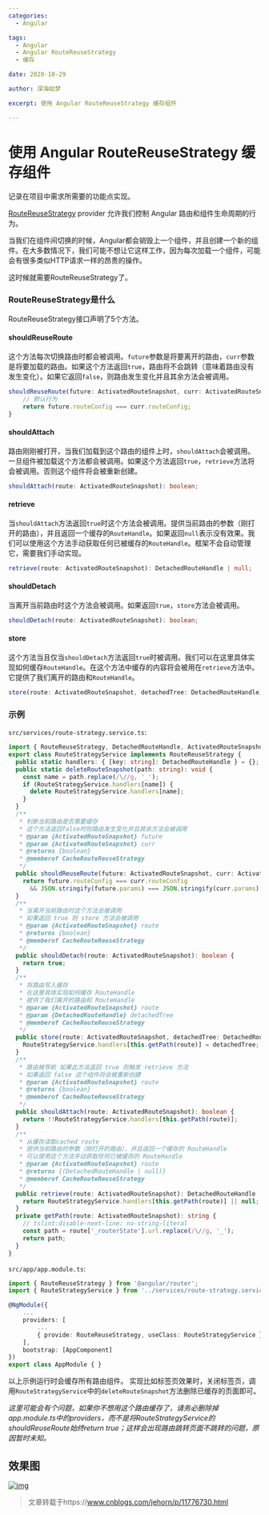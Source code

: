 ```yaml
---
categories:
  - Angular

tags:
  - Angular
  - Angular RouteReuseStrategy
  - 缓存

date: 2020-10-29

author: 深海如梦

excerpt: 使用 Angular RouteReuseStrategy 缓存组件

---
```




# 使用 Angular RouteReuseStrategy 缓存组件

记录在项目中需求所需要的功能点实现。



[RouteReuseStrategy](https://angular.cn/api/router/RouteReuseStrategy) provider 允许我们控制 Angular 路由和组件生命周期的行为。

当我们在组件间切换的时候，Angular都会销毁上一个组件，并且创建一个新的组件。在大多数情况下，我们可能不想让它这样工作，因为每次加载一个组件，可能会有很多类似HTTP请求一样的昂贵的操作。

这时候就需要RouteReuseStrategy了。

### RouteReuseStrategy是什么

RouteReuseStrategy接口声明了5个方法。

#### shouldReuseRoute

这个方法每次切换路由时都会被调用。`future`参数是将要离开的路由，`curr`参数是将要加载的路由。如果这个方法返回`true`，路由将不会跳转（意味着路由没有发生变化）。如果它返回`false`，则路由发生变化并且其余方法会被调用。

```typescript
shouldReuseRoute(future: ActivatedRouteSnapshot, curr: ActivatedRouteSnapshot): boolean {
    // 默认行为
    return future.routeConfig === curr.routeConfig;
}
```

#### shouldAttach

路由刚刚被打开，当我们加载到这个路由的组件上时，`shouldAttach`会被调用。一旦组件被加载这个方法都会被调用。如果这个方法返回`true`，`retrieve`方法将会被调用。否则这个组件将会被重新创建。

```typescript
shouldAttach(route: ActivatedRouteSnapshot): boolean;
```

#### retrieve

当`shouldAttach`方法返回`true`时这个方法会被调用。提供当前路由的参数（刚打开的路由），并且返回一个缓存的`RouteHandle`。如果返回`null`表示没有效果。我们可以使用这个方法手动获取任何已被缓存的`RouteHandle`。框架不会自动管理它，需要我们手动实现。

```typescript
retrieve(route: ActivatedRouteSnapshot): DetachedRouteHandle | null;
```

#### shouldDetach

当离开当前路由时这个方法会被调用。如果返回`true`，`store`方法会被调用。

```typescript
shouldDetach(route: ActivatedRouteSnapshot): boolean;
```

#### store

这个方法当且仅当`shouldDetach`方法返回`true`时被调用。我们可以在这里具体实现如何缓存`RouteHandle`。在这个方法中缓存的内容将会被用在`retrieve`方法中。它提供了我们离开的路由和`RouteHandle`。

```typescript
store(route: ActivatedRouteSnapshot, detachedTree: DetachedRouteHandle): void;
```

### 示例

`src/services/route-strategy.service.ts`:

```typescript
import { RouteReuseStrategy, DetachedRouteHandle, ActivatedRouteSnapshot } from '@angular/router';
export class RouteStrategyService implements RouteReuseStrategy {
  public static handlers: { [key: string]: DetachedRouteHandle } = {};
  public static deleteRouteSnapshot(path: string): void {
    const name = path.replace(/\//g, '_');
    if (RouteStrategyService.handlers[name]) {
      delete RouteStrategyService.handlers[name];
    }
  }
  /**
   * 判断当前路由是否需要缓存
   * 这个方法返回false时则路由发生变化并且其余方法会被调用
   * @param {ActivatedRouteSnapshot} future
   * @param {ActivatedRouteSnapshot} curr
   * @returns {boolean}
   * @memberof CacheRouteReuseStrategy
   */
  public shouldReuseRoute(future: ActivatedRouteSnapshot, curr: ActivatedRouteSnapshot): boolean {
    return future.routeConfig === curr.routeConfig
      && JSON.stringify(future.params) === JSON.stringify(curr.params);
  }
  /**
   * 当离开当前路由时这个方法会被调用
   * 如果返回 true 则 store 方法会被调用
   * @param {ActivatedRouteSnapshot} route
   * @returns {boolean}
   * @memberof CacheRouteReuseStrategy
   */
  public shouldDetach(route: ActivatedRouteSnapshot): boolean {
    return true;
  }
  /**
   * 将路由写入缓存
   * 在这里具体实现如何缓存 RouteHandle
   * 提供了我们离开的路由和 RouteHandle
   * @param {ActivatedRouteSnapshot} route
   * @param {DetachedRouteHandle} detachedTree
   * @memberof CacheRouteReuseStrategy
   */
  public store(route: ActivatedRouteSnapshot, detachedTree: DetachedRouteHandle): void {
    RouteStrategyService.handlers[this.getPath(route)] = detachedTree;
  }
  /**
   * 路由被导航 如果此方法返回 true 则触发 retrieve 方法
   * 如果返回 false 这个组件将会被重新创建
   * @param {ActivatedRouteSnapshot} route
   * @returns {boolean}
   * @memberof CacheRouteReuseStrategy
   */
  public shouldAttach(route: ActivatedRouteSnapshot): boolean {
    return !!RouteStrategyService.handlers[this.getPath(route)];
  }
  /**
   * 从缓存读取cached route
   * 提供当前路由的参数（刚打开的路由），并且返回一个缓存的 RouteHandle
   * 可以使用这个方法手动获取任何已被缓存的 RouteHandle
   * @param {ActivatedRouteSnapshot} route
   * @returns {(DetachedRouteHandle | null)}
   * @memberof CacheRouteReuseStrategy
   */
  public retrieve(route: ActivatedRouteSnapshot): DetachedRouteHandle | null {
    return RouteStrategyService.handlers[this.getPath(route)] || null;
  }
  private getPath(route: ActivatedRouteSnapshot): string {
    // tslint:disable-next-line: no-string-literal
    const path = route['_routerState'].url.replace(/\//g, '_');
    return path;
  }
}
```

`src/app/app.module.ts`:

```typescript
import { RouteReuseStrategy } from '@angular/router';
import { RouteStrategyService } from '../services/route-strategy.service';

@NgModule({
    ...
    providers: [
        ...
        { provide: RouteReuseStrategy, useClass: RouteStrategyService }
    ],
    bootstrap: [AppComponent]
})
export class AppModule { }
```

以上示例运行时会缓存所有路由组件。
实现比如标签页效果时，关闭标签页，调用`RouteStrategyService`中的`deleteRouteSnapshot`方法删除已缓存的页面即可。

*这里可能会有个问题，如果你不想用这个路由缓存了，请务必删除掉app.module.ts中的providers，而不是将RouteStrategyService的shouldReuseRoute始终return true；这样会出现路由跳转页面不跳转的问题，原因暂时未知。*

## 效果图

[![img](https://willern.gitee.io/2020/10/29/20201029/show.gif)](https://willern.gitee.io/2020/10/29/20201029/show.gif)

> 文章转载于https://www.cnblogs.com/jehorn/p/11776730.html